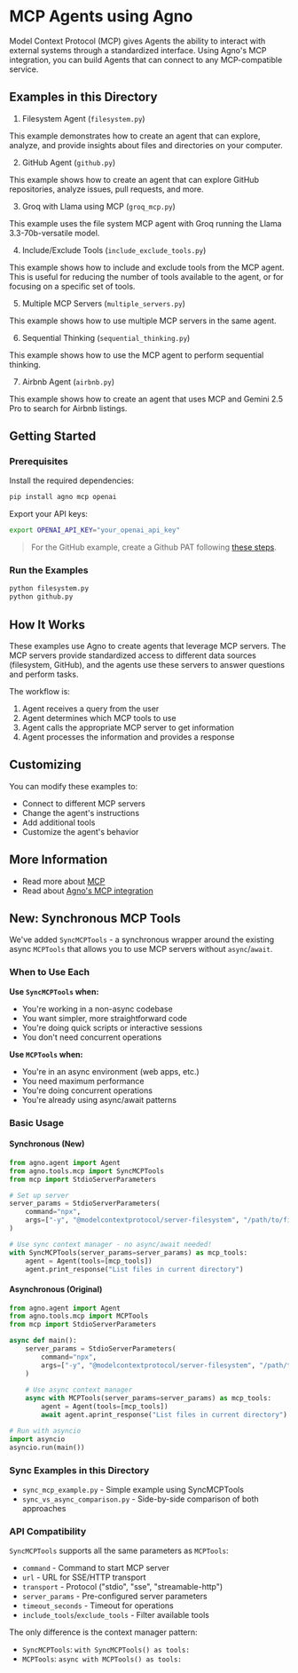 # MCP Agents using Agno

Model Context Protocol (MCP) gives Agents the ability to interact with external systems through a standardized interface. Using Agno's MCP integration, you can build Agents that can connect to any MCP-compatible service.

## Examples in this Directory

1. Filesystem Agent (`filesystem.py`)

This example demonstrates how to create an agent that can explore, analyze, and provide insights about files and directories on your computer.

2. GitHub Agent (`github.py`)

This example shows how to create an agent that can explore GitHub repositories, analyze issues, pull requests, and more.

3. Groq with Llama using MCP (`groq_mcp.py`)

This example uses the file system MCP agent with Groq running the Llama 3.3-70b-versatile model.

4. Include/Exclude Tools (`include_exclude_tools.py`)

This example shows how to include and exclude tools from the MCP agent. This is useful for reducing the number of tools available to the agent, or for focusing on a specific set of tools.

5. Multiple MCP Servers (`multiple_servers.py`)

This example shows how to use multiple MCP servers in the same agent. 

6. Sequential Thinking (`sequential_thinking.py`)

This example shows how to use the MCP agent to perform sequential thinking.

7. Airbnb Agent (`airbnb.py`)

This example shows how to create an agent that uses MCP and Gemini 2.5 Pro to search for Airbnb listings.


## Getting Started

### Prerequisites

Install the required dependencies:

```bash
pip install agno mcp openai
```

Export your API keys:

```bash
export OPENAI_API_KEY="your_openai_api_key"
```

> For the GitHub example, create a Github PAT following [these steps](https://github.com/modelcontextprotocol/servers/tree/main/src/github#setup).

### Run the Examples

```bash
python filesystem.py
python github.py
```

## How It Works

These examples use Agno to create agents that leverage MCP servers. The MCP servers provide standardized access to different data sources (filesystem, GitHub), and the agents use these servers to answer questions and perform tasks.

The workflow is:
1. Agent receives a query from the user
2. Agent determines which MCP tools to use
3. Agent calls the appropriate MCP server to get information
4. Agent processes the information and provides a response

## Customizing

You can modify these examples to:
- Connect to different MCP servers
- Change the agent's instructions
- Add additional tools
- Customize the agent's behavior

## More Information

- Read more about [MCP](https://modelcontextprotocol.io/introduction)
- Read about [Agno's MCP integration](https://docs.agno.com/tools/mcp)

## New: Synchronous MCP Tools

We've added `SyncMCPTools` - a synchronous wrapper around the existing async `MCPTools` that allows you to use MCP servers without `async`/`await`.

### When to Use Each

**Use `SyncMCPTools` when:**
- You're working in a non-async codebase
- You want simpler, more straightforward code
- You're doing quick scripts or interactive sessions
- You don't need concurrent operations

**Use `MCPTools` when:**
- You're in an async environment (web apps, etc.)
- You need maximum performance
- You're doing concurrent operations
- You're already using async/await patterns

### Basic Usage

#### Synchronous (New)
```python
from agno.agent import Agent
from agno.tools.mcp import SyncMCPTools
from mcp import StdioServerParameters

# Set up server
server_params = StdioServerParameters(
    command="npx",
    args=["-y", "@modelcontextprotocol/server-filesystem", "/path/to/files"]
)

# Use sync context manager - no async/await needed!
with SyncMCPTools(server_params=server_params) as mcp_tools:
    agent = Agent(tools=[mcp_tools])
    agent.print_response("List files in current directory")
```

#### Asynchronous (Original)
```python
from agno.agent import Agent  
from agno.tools.mcp import MCPTools
from mcp import StdioServerParameters

async def main():
    server_params = StdioServerParameters(
        command="npx", 
        args=["-y", "@modelcontextprotocol/server-filesystem", "/path/to/files"]
    )
    
    # Use async context manager
    async with MCPTools(server_params=server_params) as mcp_tools:
        agent = Agent(tools=[mcp_tools])
        await agent.aprint_response("List files in current directory")

# Run with asyncio
import asyncio
asyncio.run(main())
```

### Sync Examples in this Directory

- `sync_mcp_example.py` - Simple example using SyncMCPTools
- `sync_vs_async_comparison.py` - Side-by-side comparison of both approaches

### API Compatibility

`SyncMCPTools` supports all the same parameters as `MCPTools`:

- `command` - Command to start MCP server
- `url` - URL for SSE/HTTP transport  
- `transport` - Protocol ("stdio", "sse", "streamable-http")
- `server_params` - Pre-configured server parameters
- `timeout_seconds` - Timeout for operations
- `include_tools`/`exclude_tools` - Filter available tools

The only difference is the context manager pattern:
- `SyncMCPTools`: `with SyncMCPTools() as tools:`
- `MCPTools`: `async with MCPTools() as tools:`
